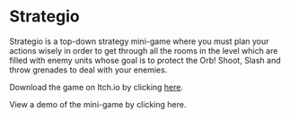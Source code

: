 # Strategio

Strategio is a top-down strategy mini-game where you must plan your actions wisely in order to get through all the rooms in the level which are filled with enemy units whose goal is to protect the Orb! Shoot, Slash and throw grenades to deal with your enemies.

Download the game on Itch.io by clicking [here](https://vladstoyanoff.itch.io/strategio).

View a demo of the mini-game by clicking here.
